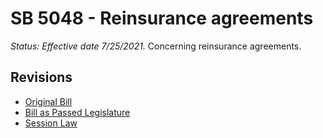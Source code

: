 # SB 5048 - Reinsurance agreements
*Status: Effective date 7/25/2021.*
Concerning reinsurance agreements.

## Revisions
* [Original Bill](1/)
* [Bill as Passed Legislature](1/)
* [Session Law](1/)